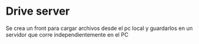 # Drive server

Se crea un front para cargar archivos desde el pc local y guardarlos en un servidor que corre independientemente en el PC
